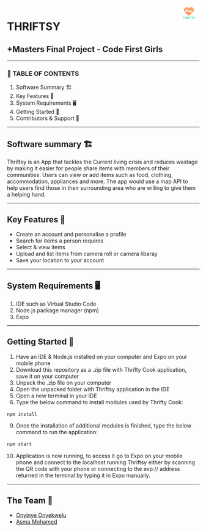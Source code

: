 <img src="./assets/logo2.png" alt="Thriftsy logo" title="Thriftsy logo" align="right" height="40" />



# THRIFTSY
## +Masters Final Project - Code First Girls 

----------------------------------------------------

### 📌 TABLE OF CONTENTS

1. Software Summary 🏗 
2. Key Features 🔑
3. System Requirements 🖥️
4. Getting Started 🚀
5. Contributors & Support 👯

----------------------------------------------------

## Software summary 🏗 

Thriftsy is an App that tackles the Current living crisis and reduces wastage by making it easier for people share items with members of their communities. Users can view or add items such as food, clothing, accommodation, appliances and more. The app would use a map API to help users find those in their surrounding area who are willing to give them a helping hand.

----------------------------------------------------

## Key Features 🔑

- Create an account and personalise a profile
- Search for items a person requires
- Select & view items
- Upload and list items from camera roll or camera libaray 
- Save your location to your account

----------------------------------------------------

## System Requirements  🖥️

1. IDE such as Virtual Studio Code
2. Node.js package manager (npm)
3. Expo 
----------------------------------------------------

## Getting Started 🚀

1. Have an IDE & Node.js installed on your computer and Expo on your mobile phone 
2. Download this repository as a .zip file with Thrifty Cook application, save it on your computer
3. Unpack the .zip file on your computer 
5. Open the unpacked folder with Thriftsy application in the IDE 
6. Open a new terminal in your IDE
7. Type the below command to install modules used by Thrifty Cook:
```sh
npm install
```
9. Once the installation of additional modules is finished, type the below command to run the application:
```sh
npm start
```
10. Application is now running, to access it go to Expo on your mobile phone and connect to the localhost running Thriftsy either by scanning the QR code with your phone or connecting to the exp:// address returned in the terminal by typing it in Expo manually.

----------------------------------------------------

## The Team‍️ 👯

- [Onyinye Onyekwelu](https://github.com/DocOnyx)
- [Asma Mohamed](https://github.com/asmaaax)
